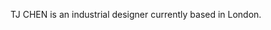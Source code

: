 TJ CHEN is an industrial designer currently based in London.

<!---
TJisOK/TJisOK is a ✨ special ✨ repository because its `README.md` (this file) appears on your GitHub profile.
You can click the Preview link to take a look at your changes.
--->
